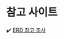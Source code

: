 # 참고 사이트  

✔️ [ERD 참고 조사](https://velog.io/@gmlstjq123/3%EC%A3%BC%EC%B0%A8.-Entity-Relationship-Model)
